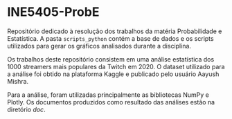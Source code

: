 # INE5405-ProbE

Repositório dedicado à resolução dos trabalhos da matéria Probabilidade e Estatística. A pasta `scripts_python` contém a base de dados e os scripts utilizados para gerar os gráficos analisados durante a disciplina.

Os trabalhos deste repositório consistem em uma análise estatística dos 1000 streamers mais populares da Twitch em 2020. O dataset utilizado para a análise foi obtido na plataforma Kaggle e publicado pelo usuário Aayush Mishra.

Para a análise, foram utilizadas principalmente as bibliotecas NumPy e Plotly. Os documentos produzidos como resultado das análises estão na diretório *doc*.